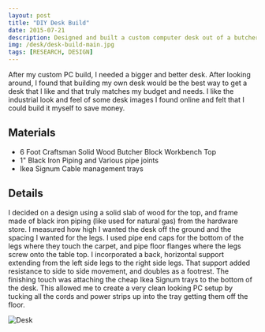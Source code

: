 ```yaml
---
layout: post
title: "DIY Desk Build"
date: 2015-07-21
description: Designed and built a custom computer desk out of a butcher block top and black iron pipe.
img: /desk/desk-build-main.jpg
tags: [RESEARCH, DESIGN]
---
```


After my custom PC build, I needed a bigger and better desk. After looking around, I found that building my own desk would be the best way to get a desk that I like and that truly matches my budget and needs. I like the industrial look and feel of some desk images I found online and felt that I could build it myself to save money.

## Materials
* 6 Foot Craftsman Solid Wood Butcher Block Workbench Top
* 1" Black Iron Piping and Various pipe joints
* Ikea Signum Cable management trays

## Details
I decided on a design using a solid slab of wood for the top, and frame made of black iron piping (like used for natural gas) from the hardware store. I measured how high I wanted the desk off the ground and the spacing I wanted for the legs. I used pipe end caps for the bottom of the legs where they touch the carpet, and pipe floor flanges where the legs screw onto the table top. I incorporated a back, horizontal support extending from the left side legs to the right side legs. That support added resistance to side to side movement, and doubles as a footrest. The finishing touch was attaching the cheap Ikea Signum trays to the bottom of the desk. This allowed me to create a very clean looking PC setup by tucking all the cords and power strips up into the tray getting them off the floor.

![Desk](http://wbenb.github.io/assets/img/desk/desk.jpg)

